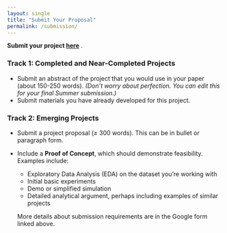 ```yaml
---
layout: single
title: "Submit Your Proposal"
permalink: /submission/
---
```


**Submit your project [here](https://docs.google.com/forms/d/1rzDWWH-4ytHpyIjoJF7xkPvsrbebqWS-iH42dQ8ojOs/)** .

### Track 1: Completed and Near-Completed Projects
- Submit an abstract of the project that you would use in your paper (about 150-250 words). *(Don’t worry about perfection. You can edit this for your final Summer submission.)*
- Submit materials you have already developed for this project.

### Track 2: Emerging Projects
- Submit a project proposal (≥ 300 words). This can be in bullet or paragraph form.
- Include a **Proof of Concept**, which should demonstrate feasibility. Examples include:
  - Exploratory Data Analysis (EDA) on the dataset you’re working with
  - Initial basic experiments
  - Demo or simplified simulation
  - Detailed analytical argument, perhaps including examples of similar projects

  More details about submission requirements are in the Google form linked above.
